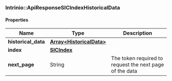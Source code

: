 

[//]: # (CLASS:Intrinio::ApiResponseSICIndexHistoricalData)

[//]: # (KIND:object)

### Intrinio::ApiResponseSICIndexHistoricalData

#### Properties

[//]: # (START_DEFINITION)

Name | Type | Description
------------ | ------------- | -------------
**historical_data** | [**Array&lt;HistoricalData&gt;**](HistoricalData.md) |  &nbsp;
**index** | [**SICIndex**](SICIndex.md) |  &nbsp;
**next_page** | String | The token required to request the next page of the data &nbsp;

[//]: # (END_DEFINITION)


[//]: # (CONTAINED_CLASS:Intrinio::HistoricalData)


[//]: # (CONTAINED_CLASS:Intrinio::SICIndex)



